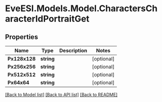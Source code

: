 # EveESI.Models.Model.CharactersCharacterIdPortraitGet

## Properties

Name | Type | Description | Notes
------------ | ------------- | ------------- | -------------
**Px128x128** | **string** |  | [optional] 
**Px256x256** | **string** |  | [optional] 
**Px512x512** | **string** |  | [optional] 
**Px64x64** | **string** |  | [optional] 

[[Back to Model list]](../README.md#documentation-for-models) [[Back to API list]](../README.md#documentation-for-api-endpoints) [[Back to README]](../README.md)

